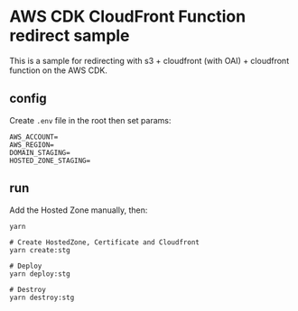 # AWS CDK CloudFront Function redirect sample

This is a sample for redirecting with s3 + cloudfront (with OAI) + cloudfront function on the AWS CDK.

## config

Create `.env` file in the root then set params:

```
AWS_ACCOUNT=
AWS_REGION=
DOMAIN_STAGING=
HOSTED_ZONE_STAGING=
```

## run

Add the Hosted Zone manually, then:

```
yarn

# Create HostedZone, Certificate and Cloudfront
yarn create:stg

# Deploy
yarn deploy:stg

# Destroy
yarn destroy:stg
```
